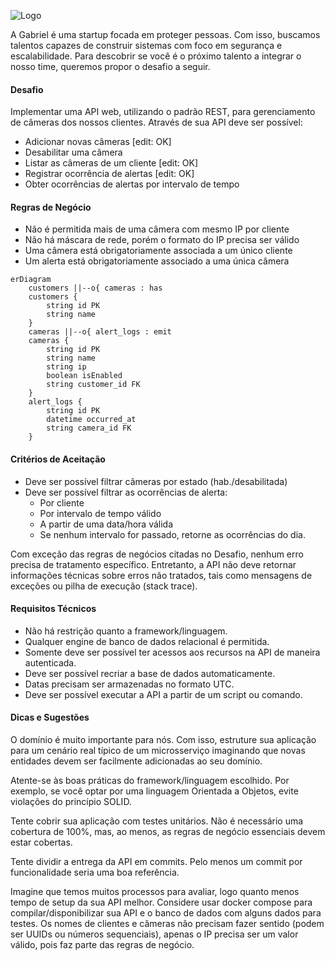 
![Logo](gabriel_logo.png)

A Gabriel é uma startup focada em proteger pessoas. Com isso, buscamos talentos capazes de construir sistemas com foco em segurança e escalabilidade. Para descobrir se você é o próximo talento a integrar o nosso time, queremos propor o desafio a seguir.

#### Desafio

Implementar uma API web, utilizando o padrão REST, para gerenciamento de câmeras dos nossos clientes. Através de sua API deve ser possível:

- Adicionar novas câmeras [edit: OK]
- Desabilitar uma câmera 
- Listar as câmeras de um cliente [edit: OK]
- Registrar ocorrência de alertas [edit: OK]
- Obter ocorrências de alertas por intervalo de tempo

#### Regras de Negócio

- Não é permitida mais de uma câmera com mesmo IP por cliente
- Não há máscara de rede, porém o formato do IP precisa ser válido
- Uma câmera está obrigatoriamente associada a um único cliente
- Um alerta está obrigatoriamente associado a uma única câmera


```mermaid
erDiagram
    customers ||--o{ cameras : has
    customers {
        string id PK
        string name
    }
    cameras ||--o{ alert_logs : emit
    cameras {
        string id PK 
        string name 
        string ip
        boolean isEnabled
        string customer_id FK
    }
    alert_logs {
        string id PK
        datetime occurred_at
        string camera_id FK
    }
```


#### Critérios de Aceitação

- Deve ser possível filtrar câmeras por estado (hab./desabilitada)
- Deve ser possível filtrar as ocorrências de alerta: 
	- Por cliente
	- Por intervalo de tempo válido
	- A partir de uma data/hora válida
	- Se nenhum intervalo for passado, retorne as ocorrências do dia.

Com exceção das regras de negócios citadas no Desafio, nenhum erro precisa de tratamento específico. Entretanto, a API não deve retornar informações técnicas sobre erros não tratados, tais como mensagens de exceções ou pilha de execução (stack trace).


#### Requisitos Técnicos

- Não há restrição quanto a framework/linguagem.
- Qualquer engine de banco de dados relacional é permitida.
- Somente deve ser possível ter acessos aos recursos na API de maneira autenticada.
- Deve ser possível recriar a base de dados automaticamente.
- Datas precisam ser armazenadas no formato UTC.
- Deve ser possível executar a API a partir de um script ou comando.


#### Dicas e Sugestões

O domínio é muito importante para nós. Com isso, estruture sua aplicação para um cenário real típico de um microsserviço imaginando que novas entidades devem ser facilmente adicionadas ao seu domínio.

Atente-se às boas práticas do framework/linguagem escolhido. Por exemplo, se você optar por uma linguagem Orientada a Objetos, evite violações do princípio SOLID. 

Tente cobrir sua aplicação com testes unitários. Não é necessário uma cobertura de 100%, mas, ao menos, as regras de negócio essenciais devem estar cobertas.

Tente dividir a entrega da API em commits. Pelo menos um commit por funcionalidade seria uma boa referência.

Imagine que temos muitos processos para avaliar, logo quanto menos tempo de setup da sua API melhor. Considere usar docker compose para compilar/disponibilizar sua API e o banco de dados com alguns dados para testes. Os nomes de clientes e câmeras não precisam fazer sentido (podem ser UUIDs ou números sequenciais), apenas o IP precisa ser um valor válido, pois faz parte das regras de negócio.

